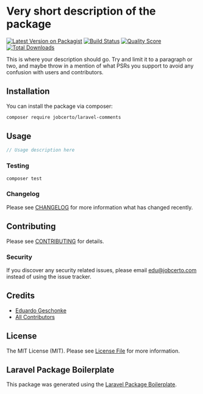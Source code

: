 # Very short description of the package

[![Latest Version on Packagist](https://img.shields.io/packagist/v/jobcerto/laravel-comments.svg?style=flat-square)](https://packagist.org/packages/jobcerto/laravel-comments)
[![Build Status](https://img.shields.io/travis/jobcerto/laravel-comments/master.svg?style=flat-square)](https://travis-ci.org/jobcerto/laravel-comments)
[![Quality Score](https://img.shields.io/scrutinizer/g/jobcerto/laravel-comments.svg?style=flat-square)](https://scrutinizer-ci.com/g/jobcerto/laravel-comments)
[![Total Downloads](https://img.shields.io/packagist/dt/jobcerto/laravel-comments.svg?style=flat-square)](https://packagist.org/packages/jobcerto/laravel-comments)

This is where your description should go. Try and limit it to a paragraph or two, and maybe throw in a mention of what PSRs you support to avoid any confusion with users and contributors.

## Installation

You can install the package via composer:

```bash
composer require jobcerto/laravel-comments
```

## Usage

``` php
// Usage description here
```

### Testing

``` bash
composer test
```

### Changelog

Please see [CHANGELOG](CHANGELOG.md) for more information what has changed recently.

## Contributing

Please see [CONTRIBUTING](CONTRIBUTING.md) for details.

### Security

If you discover any security related issues, please email edu@jobcerto.com instead of using the issue tracker.

## Credits

- [Eduardo Geschonke](https://github.com/jobcerto)
- [All Contributors](../../contributors)

## License

The MIT License (MIT). Please see [License File](LICENSE.md) for more information.

## Laravel Package Boilerplate

This package was generated using the [Laravel Package Boilerplate](https://laravelpackageboilerplate.com).
